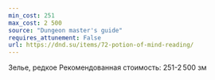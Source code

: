 ```yaml
---
min_cost: 251
max_cost: 2 500
source: "Dungeon master's guide"
requires_attunement: False
url: https://dnd.su/items/72-potion-of-mind-reading/
---
```


Зелье, редкое
Рекомендованная стоимость: 251-2 500 зм